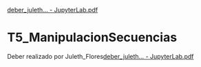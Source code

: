 [deber_juleth… - JupyterLab.pdf](https://github.com/Julethflores/T5_ManipulacionSecuencias/files/8977661/deber_juleth.-.JupyterLab.pdf)
# T5_ManipulacionSecuencias
Deber realizado por Juleth_Flores[deber_juleth… - JupyterLab.pdf](https://github.com/Julethflores/T5_ManipulacionSecuencias/files/8977665/deber_juleth.-.JupyterLab.pdf)

